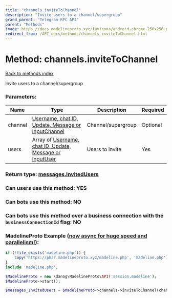 ```yaml
---
title: "channels.inviteToChannel"
description: "Invite users to a channel/supergroup"
grand_parent: "Telegram RPC API"
parent: "Methods"
image: https://docs.madelineproto.xyz/favicons/android-chrome-256x256.png
redirect_from: /API_docs/methods/channels_inviteToChannel.html
---
```

# Method: channels.inviteToChannel
[Back to methods index](index.html)



Invite users to a channel/supergroup

### Parameters:

| Name     |    Type       | Description | Required |
|----------|---------------|-------------|----------|
|channel|[Username, chat ID, Update, Message or InputChannel](/API_docs/types/InputChannel.html) | Channel/supergroup | Optional|
|users|Array of [Username, chat ID, Update, Message or InputUser](/API_docs/types/InputUser.html) | Users to invite | Yes|


### Return type: [messages.InvitedUsers](/API_docs/types/messages.InvitedUsers.html)

### Can users use this method: **YES**


### Can bots use this method: **NO**


### Can bots use this method over a business connection with the `businessConnectionId` flag: **NO**


### MadelineProto Example ([now async for huge speed and parallelism!](https://docs.madelineproto.xyz/docs/ASYNC.html)):


```php
if (!file_exists('madeline.php')) {
    copy('https://phar.madelineproto.xyz/madeline.php', 'madeline.php');
}
include 'madeline.php';

$MadelineProto = new \danog\MadelineProto\API('session.madeline');
$MadelineProto->start();

$messages_InvitedUsers = $MadelineProto->channels->inviteToChannel(channel: $InputChannel, users: [$InputUser, $InputUser], );
```

